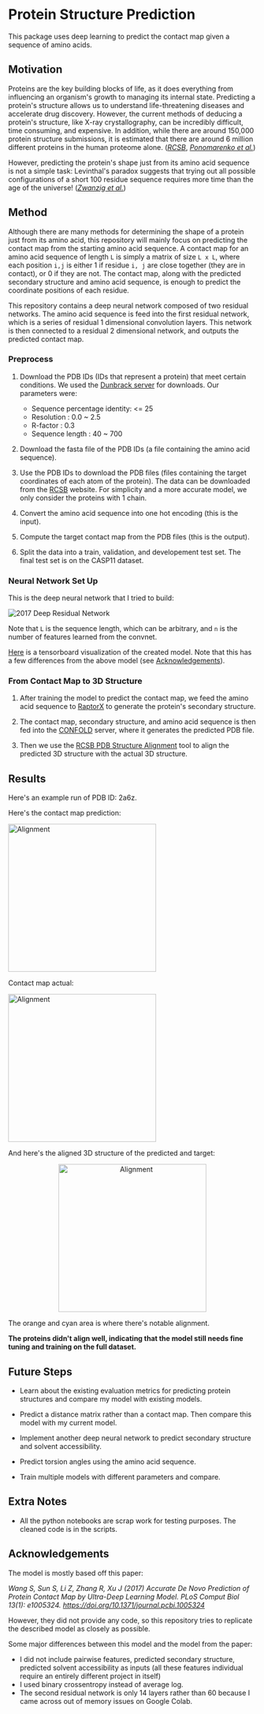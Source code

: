 # Protein Structure Prediction

This package uses deep learning to predict the contact map given a sequence of amino acids.



## Motivation

Proteins are the key building blocks of life, as it does everything from influencing an organism's growth to managing its internal state. Predicting a protein's structure allows us to understand life-threatening diseases and accelerate drug discovery. However, the current methods of deducing a protein's structure, like X-ray crystallography, can be incredibly difficult, time consuming, and expensive. In addition, while there are around 150,000 protein structure submissions, it is estimated that there are around 6 million different proteins in the human proteome alone. (<cite>[RCSB][2]</cite>, <cite>[Ponomarenko et al.][1]</cite>)

However, predicting the protein's shape just from its amino acid sequence is not a simple task: Levinthal's paradox suggests that trying out all possible configurations of a short 100 residue sequence requires more time than the age of the universe! (<cite>[Zwanzig et al.][3]</cite>)






## Method

Although there are many methods for determining the shape of a protein just from its amino acid, this repository will mainly focus on predicting the contact map from the starting amino acid sequence. A contact map for an amino acid sequence of length `L` is simply a matrix of size `L x L`, where each position `i,j` is either 1 if residue `i, j` are close together (they are in contact), or 0 if they are not. The contact map, along with the predicted secondary structure and amino acid sequence, is enough to predict the coordinate positions of each residue.

This repository contains a deep neural network composed of two residual networks. The amino acid sequence is feed into the first residual network, which is a series of residual 1 dimensional convolution layers. This network is then connected to a residual 2 dimensional network, and outputs the predicted contact map.






### Preprocess

1. Download the PDB IDs (IDs that represent a protein) that meet certain conditions. We used the [Dunbrack server](http://dunbrack.fccc.edu/Guoli/PISCES.php) for downloads. Our parameters were:
    * Sequence percentage identity: <= 25
    * Resolution                  : 0.0 ~ 2.5
    * R-factor                    : 0.3
    * Sequence length             : 40 ~ 700

2. Download the fasta file of the PDB IDs (a file containing the amino acid sequence). 

3. Use the PDB IDs to download the PDB files (files containing the target coordinates of each atom of the protein). The data can be downloaded from the [RCSB](https://www.rcsb.org/#Subcategory-download_structures) website. For simplicity and a more accurate model, we only consider the proteins with 1 chain.

4. Convert the amino acid sequence into one hot encoding (this is the input).

5. Compute the target contact map from the PDB files (this is the output).

6. Split the data into a train, validation, and developement test set. The final test set is on the CASP11 dataset.






### Neural Network Set Up

This is the deep neural network that I tried to build:

![2017 Deep Residual Network](https://github.com/JinLi711/Protein-Structures/blob/master/record_files/research/images/journal.pcbi.1005324.g001.PNG)

Note that `L` is the sequence length, which can be arbitrary, and `n` is the number of features learned from the convnet.


[Here](https://github.com/JinLi711/Protein-Structures/blob/master/tertiary_structure_prediction/visualization/model_visualization/chosen_plots/graph_run%3D.png) is a tensorboard visualization of the created model. Note that this has a few differences from the above model (see [Acknowledgements](https://github.com/JinLi711/Protein-Structures#acknowledgements)).





### From Contact Map to 3D Structure

1. After training the model to predict the contact map, we feed the amino acid sequence to [RaptorX](http://raptorx.uchicago.edu/) to generate the protein's secondary structure. 

2. The contact map, secondary structure, and amino acid sequence is then fed into the [CONFOLD](http://protein.rnet.missouri.edu/confold/) server, where it generates the predicted PDB file.

3. Then we use the [RCSB PDB Structure Alignment](http://www.rcsb.org/pdb/workbench/workbench.do?action=menu) tool to align the predicted 3D structure with the actual 3D structure.







## Results

Here's an example run of PDB ID: 2a6z.



Here's the contact map prediction:

<img align="center" src="https://github.com/JinLi711/Protein-Structures/blob/master/tertiary_structure_prediction/visualization/model_visualization/chosen_plots/2a6z_pred.png" alt="Alignment" width="300" height="300"/>


Contact map actual:

<img align="center" src="https://github.com/JinLi711/Protein-Structures/blob/master/tertiary_structure_prediction/visualization/model_visualization/chosen_plots/2a6z_actual.png" alt="Alignment" width="300" height="300"/>


And here's the aligned 3D structure of the predicted and target:

<p align="center">

<img align="center" src="https://github.com/JinLi711/Protein-Structures/blob/master/tertiary_structure_prediction/visualization/model_visualization/chosen_plots/2a6z_aligned.png" alt="Alignment" width="300" height="300"/>

</p>

The orange and cyan area is where there's notable alignment.

**The proteins didn't align well, indicating that the model still needs fine tuning and training on the full dataset.**






## Future Steps

* Learn about the existing evaluation metrics for predicting protein structures and compare my model with existing models.

* Predict a distance matrix rather than a contact map. Then compare this model with my current model.

* Implement another deep neural network to predict secondary structure and solvent accessibility.

* Predict torsion angles using the amino acid sequence.

* Train multiple models with different parameters and compare.







## Extra Notes 

* All the python notebooks are scrap work for testing purposes. The cleaned code is in the scripts.








## Acknowledgements

The model is mostly based off this paper:

*Wang S, Sun S, Li Z, Zhang R, Xu J (2017) Accurate De Novo Prediction of Protein Contact Map by Ultra-Deep Learning Model. PLoS Comput Biol 13(1): e1005324. https://doi.org/10.1371/journal.pcbi.1005324*

However, they did not provide any code, so this repository tries to replicate the described model as closely as possible.

Some major differences between this model and the model from the paper:
* I did not include pairwise features, predicted secondary structure, predicted solvent accessibility as inputs (all these features individual require an entirely different project in itself)
* I used binary crossentropy instead of average log.
* The second residual network is only 14 layers rather than 60 because I came across out of memory issues on Google Colab.








[1]:https://www.ncbi.nlm.nih.gov/pmc/articles/PMC4889822/
[2]:https://www.rcsb.org/stats/growth/overall
[3]:https://www.ncbi.nlm.nih.gov/pmc/articles/PMC48166/